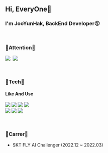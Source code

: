 ## Hi, EveryOne👋
### I'm JooYunHak, BackEnd Developer😮

<br>

### 🤗Attention🤗
<p align="left">
  <a href="https://velog.io/@wndbsgkr"><img src="https://img.shields.io/badge/Tech%20Blog-9999FF?style=flat-square&logo=Vimeo&logoColor=whiter"/></a>&nbsp
  <a href="mailto:wndbsgkr@naver.com"><img src="https://img.shields.io/badge/Mail-07C160?style=flat-square&logo=Gmail&logoColor=white"/></a>
</p>

<br>

### 🔨Tech🔨
#### Like And Use
<p align="left">
  <img src="https://img.shields.io/badge/NestJS-E0234E?style=flat-square&logo=NestJS&logoColor=white"/>
  <img src="https://img.shields.io/badge/MongoDB-47A248?style=flat-square&logo=MongoDB&logoColor=white"/>
  <img src="https://img.shields.io/badge/MySQL-4479A1?style=flat-square&logo=MySQL&logoColor=white"/>
  <img src="https://img.shields.io/badge/Redis-FF0000?style=flat-square&logo=Redis&logoColor=white"/>
  <br>
  <img src="https://img.shields.io/badge/Docker-2496ED?style=flat-square&logo=Docker&logoColor=white"/>
  <img src="https://img.shields.io/badge/AWS S3-569A31?style=flat-square&logo=Amazon S3&logoColor=white"/>
  <img src="https://img.shields.io/badge/AWS EC2-FF9900?style=flat-square&logo=Amazon EC2&logoColor=white"/>
</p>

<br>

### 🎒Carrer🎒
- SKT FLY AI Challenger (2022.12 ~ 2022.03)

<!--
**JOOYUNHAK/JOOYUNHAK** is a ✨ _special_ ✨ repository because its `README.md` (this file) appears on your GitHub profile.

Here are some ideas to get you started:

- 🔭 I’m currently working on ...
- 🌱 I’m currently learning ...
- 👯 I’m looking to collaborate on ...
- 🤔 I’m looking for help with ...
- 💬 Ask me about ...
- 📫 How to reach me: ...
- 😄 Pronouns: ...
- ⚡ Fun fact: ...
-->
